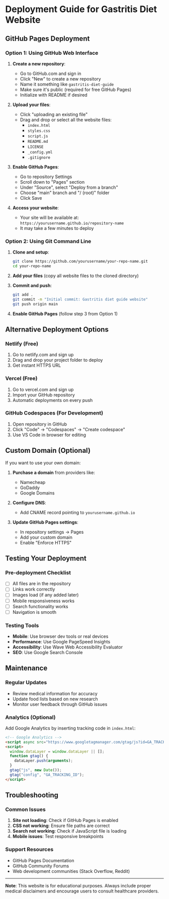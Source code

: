 # Deployment Guide for Gastritis Diet Website

## GitHub Pages Deployment

### Option 1: Using GitHub Web Interface

1. **Create a new repository**:

   - Go to GitHub.com and sign in
   - Click "New" to create a new repository
   - Name it something like `gastritis-diet-guide`
   - Make sure it's public (required for free GitHub Pages)
   - Initialize with README if desired

2. **Upload your files**:

   - Click "uploading an existing file"
   - Drag and drop or select all the website files:
     - `index.html`
     - `styles.css`
     - `script.js`
     - `README.md`
     - `LICENSE`
     - `_config.yml`
     - `.gitignore`

3. **Enable GitHub Pages**:

   - Go to repository Settings
   - Scroll down to "Pages" section
   - Under "Source", select "Deploy from a branch"
   - Choose "main" branch and "/ (root)" folder
   - Click Save

4. **Access your website**:
   - Your site will be available at: `https://yourusername.github.io/repository-name`
   - It may take a few minutes to deploy

### Option 2: Using Git Command Line

1. **Clone and setup**:

   ```bash
   git clone https://github.com/yourusername/your-repo-name.git
   cd your-repo-name
   ```

2. **Add your files** (copy all website files to the cloned directory)

3. **Commit and push**:

   ```bash
   git add .
   git commit -m "Initial commit: Gastritis diet guide website"
   git push origin main
   ```

4. **Enable GitHub Pages** (follow step 3 from Option 1)

## Alternative Deployment Options

### Netlify (Free)

1. Go to netlify.com and sign up
2. Drag and drop your project folder to deploy
3. Get instant HTTPS URL

### Vercel (Free)

1. Go to vercel.com and sign up
2. Import your GitHub repository
3. Automatic deployments on every push

### GitHub Codespaces (For Development)

1. Open repository in GitHub
2. Click "Code" → "Codespaces" → "Create codespace"
3. Use VS Code in browser for editing

## Custom Domain (Optional)

If you want to use your own domain:

1. **Purchase a domain** from providers like:

   - Namecheap
   - GoDaddy
   - Google Domains

2. **Configure DNS**:

   - Add CNAME record pointing to `yourusername.github.io`

3. **Update GitHub Pages settings**:
   - In repository settings → Pages
   - Add your custom domain
   - Enable "Enforce HTTPS"

## Testing Your Deployment

### Pre-deployment Checklist

- [ ] All files are in the repository
- [ ] Links work correctly
- [ ] Images load (if any added later)
- [ ] Mobile responsiveness works
- [ ] Search functionality works
- [ ] Navigation is smooth

### Testing Tools

- **Mobile**: Use browser dev tools or real devices
- **Performance**: Use Google PageSpeed Insights
- **Accessibility**: Use Wave Web Accessibility Evaluator
- **SEO**: Use Google Search Console

## Maintenance

### Regular Updates

- Review medical information for accuracy
- Update food lists based on new research
- Monitor user feedback through GitHub issues

### Analytics (Optional)

Add Google Analytics by inserting tracking code in `index.html`:

```html
<!-- Google Analytics -->
<script async src="https://www.googletagmanager.com/gtag/js?id=GA_TRACKING_ID"></script>
<script>
  window.dataLayer = window.dataLayer || [];
  function gtag() {
    dataLayer.push(arguments);
  }
  gtag("js", new Date());
  gtag("config", "GA_TRACKING_ID");
</script>
```

## Troubleshooting

### Common Issues

1. **Site not loading**: Check if GitHub Pages is enabled
2. **CSS not working**: Ensure file paths are correct
3. **Search not working**: Check if JavaScript file is loading
4. **Mobile issues**: Test responsive breakpoints

### Support Resources

- GitHub Pages Documentation
- GitHub Community Forums
- Web development communities (Stack Overflow, Reddit)

---

**Note**: This website is for educational purposes. Always include proper medical disclaimers and encourage users to consult healthcare providers.
